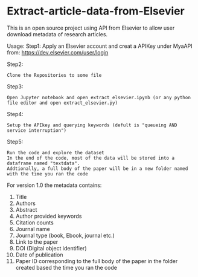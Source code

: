 # Extract-article-data-from-Elsevier
This is an open source project using API from Elsevier to allow user download metadata of research articles.

Usage:
Step1: 
      Apply an Elsevier account and creat a APIKey under MyaAPI from:
      https://dev.elsevier.com/user/login
      
Step2:


    Clone the Repositories to some file

Step3:

    Open Jupyter notebook and open extract_elsevier.ipynb (or any python file editor and open extract_elsevier.py)

Step4:

    Setup the APIkey and querying keywords (defult is "queueing AND service interruption")

Step5:

    Run the code and explore the dataset
    In the end of the code, most of the data will be stored into a dataframe named "textdata".
    Addtionally, a full body of the paper will be in a new folder named with the time you ran the code
   
For version 1.0 the metadata contains:
1. Title
2. Authors
3. Abstract
4. Author provided keywords
5. Citation counts
6. Journal name
7. Journal type (book, Ebook, journal etc.)
8. Link to the paper
9. DOI (Digital object identifier)
10. Date of publication
11. Paper ID corresponding to the full body of the paper in the folder created based the time you ran the code
    
 

